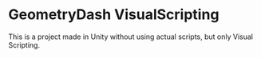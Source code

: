# GeometryDash VisualScripting
 This is a project made in Unity without using actual scripts, but only Visual Scripting.
